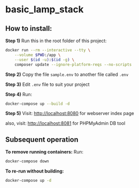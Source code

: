 # basic_lamp_stack

## How to install:

**Step 1)**
Run this in the root folder of this project:
```bash
docker run --rm --interactive --tty \
    --volume $PWD:/app \
    --user $(id -u):$(id -g) \
    composer update --ignore-platform-reqs --no-scripts
```
    
**Step 2)**
Copy the file `sample.env` to another file called `.env`

**Step 3)**
Edit `.env` file to suit your project

**Step 4)**
Run: 
```bash
docker-compose up --build -d
```


**Step 5)**
Visit: [http://localhost:8080](http://localhost:8080) for webserver index page

also, visit: [http://localhost:8081](http://localhost:8081) for PHPMyAdmin DB tool


## Subsequent operation

**To remove running containers:**
Run:
```bash
docker-compose down
```

**To re-run without building:**
```bash
docker-compose up -d
```

